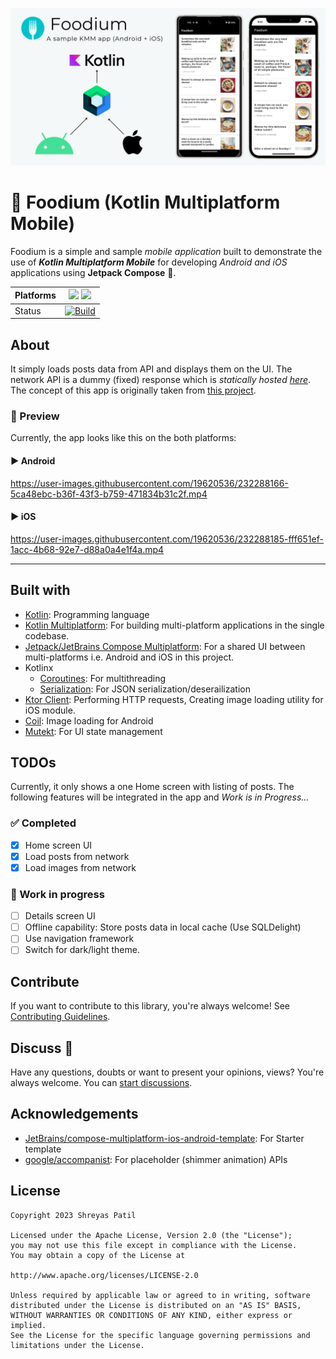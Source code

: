 ![](/readme-media/graphic.png)

# 🍲 Foodium (Kotlin Multiplatform Mobile)

Foodium is a simple and sample _mobile application_ built to demonstrate the use of
_**Kotlin Multiplatform Mobile**_ for developing _Android and iOS_ applications
using **Jetpack Compose** 🚀.

| Platforms | ![](https://img.shields.io/badge/Android-black.svg?style=for-the-badge&logo=android) ![](https://img.shields.io/badge/iOS-black.svg?style=for-the-badge&logo=apple)  |
|-----------|---|
| Status    | [![Build](https://github.com/PatilShreyas/Foodium-KMM/actions/workflows/build.yml/badge.svg)](https://github.com/PatilShreyas/Foodium-KMM/actions/workflows/build.yml)  |


## About 

It simply loads posts data from API and displays them on the UI. The network API is a dummy (fixed)
response which is _statically hosted 
[here](https://patilshreyas.github.io/DummyFoodiumApi/api/posts/)_. The concept of this app is 
originally taken from [this project](https://github.com/PatilShreyas/Foodium/).

### 📱 Preview

Currently, the app looks like this on the both platforms:

#### ▶️ Android

https://user-images.githubusercontent.com/19620536/232288166-5ca48ebc-b36f-43f3-b759-471834b31c2f.mp4

#### ▶️ iOS

https://user-images.githubusercontent.com/19620536/232288185-fff651ef-1acc-4b68-92e7-d88a0a4e1f4a.mp4

---

## Built with 

- [Kotlin](kotlinlang.org): Programming language
- [Kotlin Multiplatform](https://kotlinlang.org/docs/multiplatform.html): For building multi-platform applications in the single codebase.
- [Jetpack/JetBrains Compose Multiplatform](https://www.jetbrains.com/lp/compose-multiplatform/): For a shared UI between multi-platforms i.e. Android and iOS in this project.
- Kotlinx
  - [Coroutines](https://github.com/Kotlin/kotlinx.coroutines): For multithreading
  - [Serialization](https://github.com/Kotlin/kotlinx.serialization): For JSON serialization/deserailization
- [Ktor Client](https://github.com/ktorio/ktor): Performing HTTP requests, Creating image loading utility for iOS module.
- [Coil](https://github.com/coil-kt/coil): Image loading for Android
- [Mutekt](https://github.com/PatilShreyas/mutekt): For UI state management 


## TODOs

Currently, it only shows a one Home screen with listing of posts. The following features will be
integrated in the app and _Work is in Progress..._

### ✅ Completed
- [x] Home screen UI
- [x] Load posts from network
- [x] Load images from network

### 🚧 Work in progress
- [ ] Details screen UI
- [ ] Offline capability: Store posts data in local cache (Use SQLDelight)
- [ ] Use navigation framework
- [ ] Switch for dark/light theme.

## Contribute

If you want to contribute to this library, you're always welcome!
See [Contributing Guidelines](CONTRIBUTING.md).

## Discuss 💬

Have any questions, doubts or want to present your opinions, views? You're always welcome.
You can [start discussions](https://github.com/PatilShreyas/Foodium-KMM/discussions).

## Acknowledgements 

- [JetBrains/compose-multiplatform-ios-android-template](https://github.com/JetBrains/compose-multiplatform-ios-android-template#readme):
  For Starter template
- [google/accompanist](https://github.com/google/accompanist): For placeholder (shimmer animation)
  APIs

## License

```
Copyright 2023 Shreyas Patil

Licensed under the Apache License, Version 2.0 (the "License");
you may not use this file except in compliance with the License.
You may obtain a copy of the License at

http://www.apache.org/licenses/LICENSE-2.0

Unless required by applicable law or agreed to in writing, software
distributed under the License is distributed on an "AS IS" BASIS,
WITHOUT WARRANTIES OR CONDITIONS OF ANY KIND, either express or implied.
See the License for the specific language governing permissions and
limitations under the License.
```

